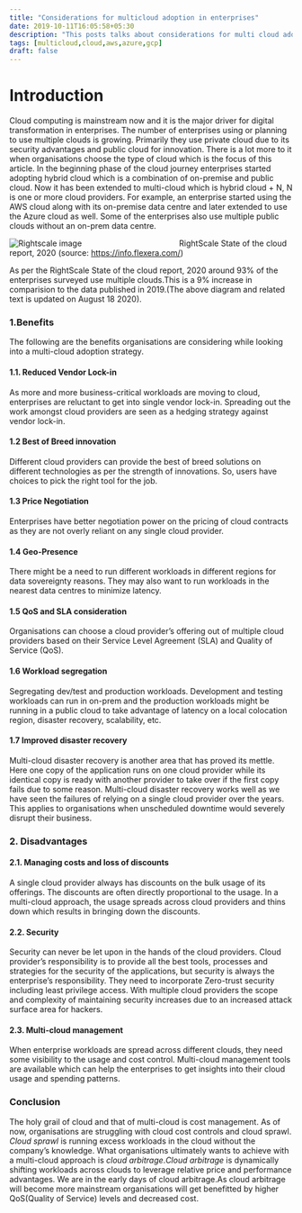 ```yaml
---
title: "Considerations for multicloud adoption in enterprises"
date: 2019-10-11T16:05:58+05:30 
description: "This posts talks about considerations for multi cloud adoption in enterprises"
tags: [multicloud,cloud,aws,azure,gcp]
draft: false
---
```


# Introduction
Cloud computing is mainstream now and it is the major driver for digital transformation in enterprises. The number of enterprises using or planning to use multiple clouds is growing. Primarily they use private cloud due to its security advantages and public cloud for innovation. There is a lot more to it when organisations choose the type of cloud which is the focus of this article. In the beginning phase of the cloud journey enterprises started adopting hybrid cloud which is a combination of on-premise and public cloud. Now it has been extended to multi-cloud which is hybrid cloud + N, N is one or more cloud providers. For example, an enterprise started using the AWS cloud along with its on-premise data centre and later extended to use the Azure cloud as well. Some of the enterprises also use multiple public clouds without an on-prem data centre.

![Rightscale image](/multicloud/enterprise-cloud-strategy.png)
&nbsp; &nbsp; &nbsp; &nbsp; &nbsp; &nbsp; &nbsp; &nbsp; &nbsp;&nbsp; &nbsp; &nbsp; &nbsp; &nbsp; &nbsp; &nbsp; &nbsp; &nbsp;&nbsp; &nbsp; &nbsp; &nbsp; &nbsp;RightScale State of the cloud report, 2020 (source: https://info.flexera.com/)

As per the RightScale State of the cloud report, 2020 around 93% of the enterprises surveyed use multiple clouds.This is 
a 9% increase in comparision to the data published in 2019.(The above diagram and related text is updated on August 18 2020).

### 1.Benefits
The following are the benefits organisations are considering while looking into a multi-cloud adoption strategy.
#### 1.1. Reduced Vendor Lock-in
As more and more business-critical workloads are moving to cloud, enterprises are reluctant to get into single vendor lock-in. Spreading out the work amongst cloud providers are seen as a hedging strategy against vendor lock-in.
#### 1.2 Best of Breed innovation
Different cloud providers can provide the best of breed solutions on different technologies as per the strength of innovations. So, users have choices to pick the right tool for the job.
#### 1.3 Price Negotiation
Enterprises have better negotiation power on the pricing of cloud contracts as they are not overly reliant on any single cloud provider.
#### 1.4 Geo-Presence
There might be a need to run different workloads in different regions for data sovereignty reasons. They may also want to run workloads in the nearest data centres to minimize latency.
#### 1.5 QoS and SLA consideration
Organisations can choose a cloud provider’s offering out of multiple cloud providers based on their Service Level Agreement (SLA) and Quality of Service (QoS).
#### 1.6 Workload segregation
Segregating dev/test and production workloads. Development and testing workloads can run in on-prem and the production workloads might be running in a public cloud to take advantage of latency on a local colocation region, disaster recovery, scalability, etc.
#### 1.7 Improved disaster recovery
Multi-cloud disaster recovery is another area that has proved its mettle. Here one copy of the application runs on one cloud provider while its identical copy is ready with another provider to take over if the first copy fails due to some reason. Multi-cloud disaster recovery works well as we have seen the failures of relying on a single cloud provider over the years.
This applies to organisations when unscheduled downtime would severely disrupt their business.

### 2. Disadvantages
#### 2.1. Managing costs and loss of discounts
A single cloud provider always has discounts on the bulk usage of its offerings. The discounts are often directly proportional to the usage. In a multi-cloud approach, the usage spreads across cloud providers and thins down which results in bringing down the discounts.
#### 2.2. Security
Security can never be let upon in the hands of the cloud providers. Cloud provider’s responsibility is to provide all the best tools, processes and strategies for the security of the applications, but security is always the enterprise’s responsibility. They need to incorporate Zero-trust security including least privilege access. With multiple cloud providers the scope and complexity of maintaining security increases due to an increased attack surface area for hackers.
#### 2.3. Multi-cloud management
When enterprise workloads are spread across different clouds, they need some visibility to the usage and cost control. Multi-cloud management tools are available which can help the enterprises to get insights into their cloud usage and spending patterns.

### Conclusion
The holy grail of cloud and that of multi-cloud is cost management. As of now, organisations are struggling with cloud cost controls and cloud sprawl. *Cloud sprawl* is running excess workloads in the cloud without the company’s knowledge. What organisations ultimately wants to achieve with a multi-cloud approach is *cloud arbitrage*.*Cloud arbitrage* is dynamically shifting workloads across clouds to leverage relative price and performance advantages. We are in the early days of cloud arbitrage.As cloud arbitrage will become more mainstream organisations will get benefitted by higher QoS(Quality of Service) levels and decreased cost.








